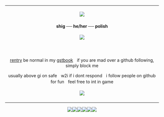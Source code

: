 ***

<h5 align="center">
<img src="https://64.media.tumblr.com/a4d5f8f1cacc1198314e1681031cddeb/d38baf27a53016ff-a8/s400x600/2f1f0ea10f08d7cbbd919deb88cd592fa569dd8f.pnj"/>
</h5>  

<h4 align="center">
shig ── he/her ── polish
</h4> 
<h5 align="center">
<img src="https://64.media.tumblr.com/257a2dc583ad4eb289598a8b70cfef3c/2619a0f1f622119d-52/s250x400/acdcdc0476ee6d86a1b05a6839662fc6f924f9fe.gifv"/>
</h5>  
<div align="center">

ㅤㅤㅤㅤ<p> [rentry](https://rentry.co/rmkshig) be normal in my [gstbook](https://bemyguest.123guestbook.com/)ㅤif you are mad over a github following, simply block me <p/>
<p> usually above gi on safeㅤw2i if i dont respondㅤi follow people on github for funㅤfeel free to int in game </p>
</div>

<h5 align="center">
<img src="https://64.media.tumblr.com/09e1e98163d9764404c98e20d24b505e/d38baf27a53016ff-6a/s400x600/556f2ed64af66ae4492bce1afaa699c0532536f4.pnj"/>
</h5>  

***
<p align ="center">
<img src="https://external-media.spacehey.net/media/sJtfXyZngNj7jF_Rp4mV2jCmmn2wptj_UaSJJkDIhYO0=/https://i.postimg.cc/VLDyS4sp/96514967.jpg"/><img src="https://y2k.neocities.org/stamps/tumblr_inline_pbk6zbvnsb1vjkfs0_540.png"/><img src="https://y2k.neocities.org/stamps/my_memory_sucks_by_renatalmar.png"/><img src="https://external-media.spacehey.net/media/sBf_WuCdpYu3tWd8uGNiNF-vomFdmUYUjyeyTcoQaG4Y=/https://media.discordapp.net/attachments/988467825452670996/988470269180014632/11.gif"/><img src="https://64.media.tumblr.com/d119023c93b5ccf0cb43b15ca0f0d4df/tumblr_pxdvwo0Ie21xbgu08o3_100.png" /><img src="https://supplies.ju.mp/assets/images/gallery01/f3384d1e.png?v=9163b103" />
</p>
ㅤ
ㅤ
ㅤ
ㅤ
ㅤ
ㅤ
ㅤ
ㅤ
